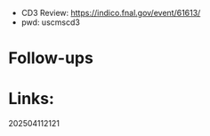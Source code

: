 
- CD3 Review: https://indico.fnal.gov/event/61613/
- pwd: uscmscd3

# Follow-ups


# Links: 



202504112121
